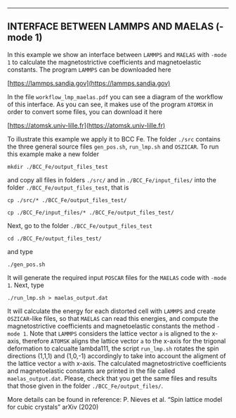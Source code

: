 
--------------------------------------------
INTERFACE BETWEEN LAMMPS AND MAELAS (-mode 1)
--------------------------------------------

In this example we show an interface between ```LAMMPS``` and ```MAELAS``` with ```-mode 1``` to calculate the magnetostrictive coefficients and magnetoelastic constants. The program ```LAMMPS``` can be downloaded here

[https://lammps.sandia.gov](https://lammps.sandia.gov)

In the file ```workflow_lmp_maelas.pdf``` you can see a diagram of the workflow of this interface.
As you can see, it makes use of the program ```ATOMSK``` in order to convert some files, you can download it here 

[https://atomsk.univ-lille.fr](https://atomsk.univ-lille.fr)

To illustrate this example we apply it to BCC Fe. The folder ```./src``` contains the three general source files ```gen_pos.sh```, ```run_lmp.sh``` and ```OSZICAR```.
To run this example make a new folder

```mkdir ./BCC_Fe/output_files_test```

and copy all files in folders ```./src/``` and in ```./BCC_Fe/input_files/``` into the folder ```./BCC_Fe/output_files_test```, that is

```cp ./src/* ./BCC_Fe/output_files_test/```

```cp ./BCC_Fe/input_files/* ./BCC_Fe/output_files_test/```

Next, go to the folder ```./BCC_Fe/output_files_test```

```cd ./BCC_Fe/output_files_test/```

and type 

```./gen_pos.sh```

It will generate the required input ```POSCAR``` files for the ```MAELAS``` code with ```-mode 1```. Next, type

```./run_lmp.sh > maelas_output.dat```

It will calculate the energy for each distorted cell with ```LAMMPS``` and create ```OSZICAR```-like files, so that ```MAELAS``` can read this energies, and compute the magnetostrictive coefficients and magnetoelastic constants the method ```-mode 1```. Note that ```LAMMPS``` considers the lattice vector ```a``` is aligned to the x-axis, therefore ```ATOMSK``` aligns the lattice vector ```a``` to the x-axis for the trigonal deformation to calcualte lambda111, the script ```run_lmp.sh``` rotates the spin directions (1,1,1) and (1,0,-1) accordingly to take into account the aligment of the lattice vector ```a``` with x-axis. The calculated magnetostrictive coefficients and magnetoelastic constants are printed in the file called ```maelas_output.dat```. Please, check that you get the same files and results that those given in the folder ```./BCC_Fe/output_files/```.

More details can be found in reference: 
P. Nieves et al. “Spin lattice model for cubic crystals” arXiv (2020)
